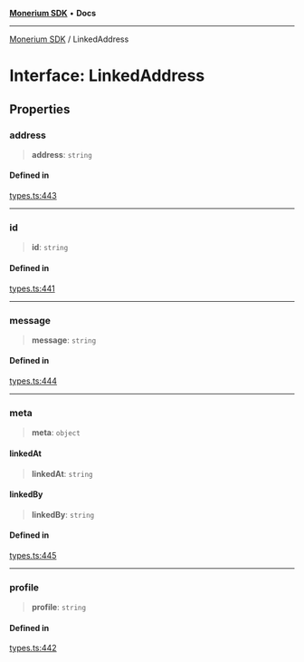 [**Monerium SDK**](../README.md) • **Docs**

***

[Monerium SDK](../README.md) / LinkedAddress

# Interface: LinkedAddress

## Properties

### address

> **address**: `string`

#### Defined in

[types.ts:443](https://github.com/monerium/js-monorepo/blob/4f2ccbbab3654810f24287d973126d95378140bb/packages/sdk/src/types.ts#L443)

***

### id

> **id**: `string`

#### Defined in

[types.ts:441](https://github.com/monerium/js-monorepo/blob/4f2ccbbab3654810f24287d973126d95378140bb/packages/sdk/src/types.ts#L441)

***

### message

> **message**: `string`

#### Defined in

[types.ts:444](https://github.com/monerium/js-monorepo/blob/4f2ccbbab3654810f24287d973126d95378140bb/packages/sdk/src/types.ts#L444)

***

### meta

> **meta**: `object`

#### linkedAt

> **linkedAt**: `string`

#### linkedBy

> **linkedBy**: `string`

#### Defined in

[types.ts:445](https://github.com/monerium/js-monorepo/blob/4f2ccbbab3654810f24287d973126d95378140bb/packages/sdk/src/types.ts#L445)

***

### profile

> **profile**: `string`

#### Defined in

[types.ts:442](https://github.com/monerium/js-monorepo/blob/4f2ccbbab3654810f24287d973126d95378140bb/packages/sdk/src/types.ts#L442)
